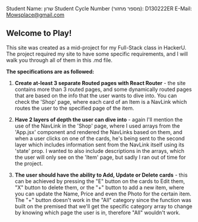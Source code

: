 Student Name: שרון
Student Cycle Number (מספר מחזור): D130222ER
E-Mail: Mowsplace@gmail.com

## Welcome to Play!

This site was created as a mid-project for my Full-Stack class in HackerU. The project required my site to have some specific requirements, and I will walk you through all of them in this .md file.

**The specifications are as followed:**

1.  **Create at-least 3 separate Routed pages with React Router** - the site contains more than 3 routed pages, and some dynamically routed pages that are based on the info that the user wants to dive into. You can check the 'Shop' page, where each card of an Item is a NavLink which routes the user to the specified page of the item.

2.  **Have 2 layers of depth the user can dive into** - again I'll mention the use of the NavLink in the 'Shop' page, where I used arrays from the 'App.jsx' component and rendered the NavLinks based on them, and when a user clicks on one of the cards, he's being sent to the second layer which includes information sent from the NavLink itself using its 'state' prop. I wanted to also include descriptions in the arrays, which the user will only see on the 'Item' page, but sadly I ran out of time for the project.

3.  **The user should have the ability to Add, Update or Delete cards** - this can be achieved by pressing the "E" button on the cards to Edit them, "X" button to delete them, or the "+" button to add a new item, where you can update the Name, Price and even the Photo for the certain item. The "+" button doesn't work in the "All" category since the function was built on the premised that we'll get the specific category array to change by knowing which page the user is in, therefore "All" wouldn't work.
